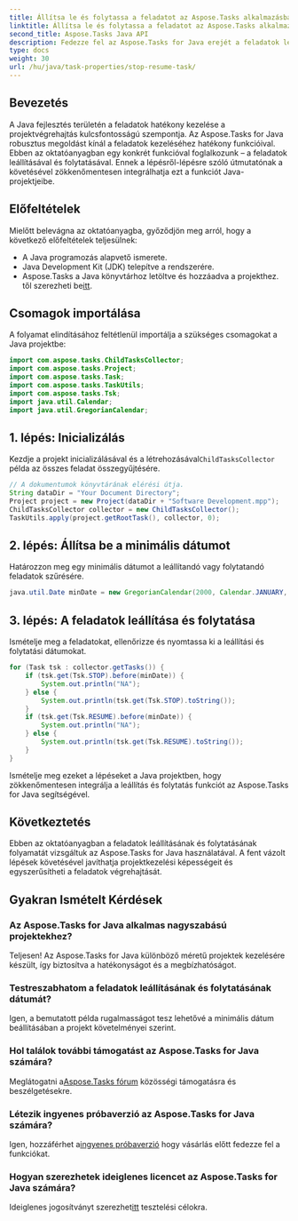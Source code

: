 ```yaml
---
title: Állítsa le és folytassa a feladatot az Aspose.Tasks alkalmazásban
linktitle: Állítsa le és folytassa a feladatot az Aspose.Tasks alkalmazásban
second_title: Aspose.Tasks Java API
description: Fedezze fel az Aspose.Tasks for Java erejét a feladatok leállításáról és folytatásáról szóló, lépésenkénti útmutatónkkal. Javítsa a projektmenedzsmentet zökkenőmentesen!
type: docs
weight: 30
url: /hu/java/task-properties/stop-resume-task/
---
```

## Bevezetés
A Java fejlesztés területén a feladatok hatékony kezelése a projektvégrehajtás kulcsfontosságú szempontja. Az Aspose.Tasks for Java robusztus megoldást kínál a feladatok kezeléséhez hatékony funkcióival. Ebben az oktatóanyagban egy konkrét funkcióval foglalkozunk – a feladatok leállításával és folytatásával. Ennek a lépésről-lépésre szóló útmutatónak a követésével zökkenőmentesen integrálhatja ezt a funkciót Java-projektjeibe.
## Előfeltételek
Mielőtt belevágna az oktatóanyagba, győződjön meg arról, hogy a következő előfeltételek teljesülnek:
- A Java programozás alapvető ismerete.
- Java Development Kit (JDK) telepítve a rendszerére.
- Aspose.Tasks a Java könyvtárhoz letöltve és hozzáadva a projekthez. től szerezheti be[itt](https://releases.aspose.com/tasks/java/).
## Csomagok importálása
A folyamat elindításához feltétlenül importálja a szükséges csomagokat a Java projektbe:
```java
import com.aspose.tasks.ChildTasksCollector;
import com.aspose.tasks.Project;
import com.aspose.tasks.Task;
import com.aspose.tasks.TaskUtils;
import com.aspose.tasks.Tsk;
import java.util.Calendar;
import java.util.GregorianCalendar;
```
## 1. lépés: Inicializálás
 Kezdje a projekt inicializálásával és a létrehozásával`ChildTasksCollector` példa az összes feladat összegyűjtésére.
```java
// A dokumentumok könyvtárának elérési útja.
String dataDir = "Your Document Directory";
Project project = new Project(dataDir + "Software Development.mpp");
ChildTasksCollector collector = new ChildTasksCollector();
TaskUtils.apply(project.getRootTask(), collector, 0);
```
## 2. lépés: Állítsa be a minimális dátumot
Határozzon meg egy minimális dátumot a leállítandó vagy folytatandó feladatok szűrésére.
```java
java.util.Date minDate = new GregorianCalendar(2000, Calendar.JANUARY, 1).getTime();
```
## 3. lépés: A feladatok leállítása és folytatása
Ismételje meg a feladatokat, ellenőrizze és nyomtassa ki a leállítási és folytatási dátumokat.
```java
for (Task tsk : collector.getTasks()) {
    if (tsk.get(Tsk.STOP).before(minDate)) {
        System.out.println("NA");
    } else {
        System.out.println(tsk.get(Tsk.STOP).toString());
    }
    if (tsk.get(Tsk.RESUME).before(minDate)) {
        System.out.println("NA");
    } else {
        System.out.println(tsk.get(Tsk.RESUME).toString());
    }
}
```
Ismételje meg ezeket a lépéseket a Java projektben, hogy zökkenőmentesen integrálja a leállítás és folytatás funkciót az Aspose.Tasks for Java segítségével.
## Következtetés
Ebben az oktatóanyagban a feladatok leállításának és folytatásának folyamatát vizsgáltuk az Aspose.Tasks for Java használatával. A fent vázolt lépések követésével javíthatja projektkezelési képességeit és egyszerűsítheti a feladatok végrehajtását.
## Gyakran Ismételt Kérdések
### Az Aspose.Tasks for Java alkalmas nagyszabású projektekhez?
Teljesen! Az Aspose.Tasks for Java különböző méretű projektek kezelésére készült, így biztosítva a hatékonyságot és a megbízhatóságot.
### Testreszabhatom a feladatok leállításának és folytatásának dátumát?
Igen, a bemutatott példa rugalmasságot tesz lehetővé a minimális dátum beállításában a projekt követelményei szerint.
### Hol találok további támogatást az Aspose.Tasks for Java számára?
 Meglátogatni a[Aspose.Tasks fórum](https://forum.aspose.com/c/tasks/15) közösségi támogatásra és beszélgetésekre.
### Létezik ingyenes próbaverzió az Aspose.Tasks for Java számára?
 Igen, hozzáférhet a[ingyenes próbaverzió](https://releases.aspose.com/) hogy vásárlás előtt fedezze fel a funkciókat.
### Hogyan szerezhetek ideiglenes licencet az Aspose.Tasks for Java számára?
 Ideiglenes jogosítványt szerezhet[itt](https://purchase.aspose.com/temporary-license/) tesztelési célokra.
